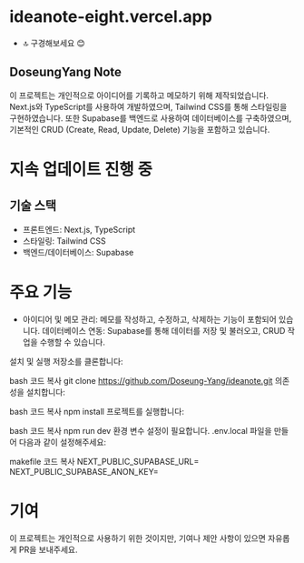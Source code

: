 # ideanote-eight.vercel.app

- 🔝 구경해보세요 😊

## DoseungYang Note

이 프로젝트는 개인적으로 아이디어를 기록하고 메모하기 위해 제작되었습니다. Next.js와 TypeScript를 사용하여 개발하였으며, Tailwind CSS를 통해 스타일링을 구현하였습니다. 또한 Supabase를 백엔드로 사용하여 데이터베이스를 구축하였으며, 기본적인 CRUD (Create, Read, Update, Delete) 기능을 포함하고 있습니다.

# 지속 업데이트 진행 중

## 기술 스택

- 프론트엔드: Next.js, TypeScript
- 스타일링: Tailwind CSS
- 백엔드/데이터베이스: Supabase

# 주요 기능

- 아이디어 및 메모 관리: 메모를 작성하고, 수정하고, 삭제하는 기능이 포함되어 있습니다.
  데이터베이스 연동: Supabase를 통해 데이터를 저장 및 불러오고, CRUD 작업을 수행할 수 있습니다.

설치 및 실행
저장소를 클론합니다:

bash
코드 복사
git clone https://github.com/Doseung-Yang/ideanote.git
의존성을 설치합니다:

bash
코드 복사
npm install
프로젝트를 실행합니다:

bash
코드 복사
npm run dev
환경 변수 설정이 필요합니다. .env.local 파일을 만들어 다음과 같이 설정해주세요:

makefile
코드 복사
NEXT_PUBLIC_SUPABASE_URL=<your-supabase-url>
NEXT_PUBLIC_SUPABASE_ANON_KEY=<your-supabase-anon-key>

# 기여

이 프로젝트는 개인적으로 사용하기 위한 것이지만, 기여나 제안 사항이 있으면 자유롭게 PR을 보내주세요.
